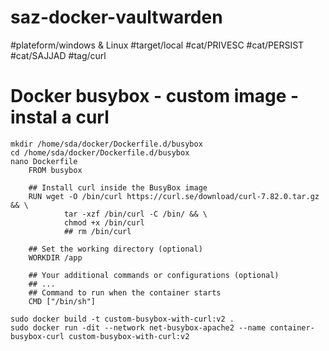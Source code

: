 # saz-docker-vaultwarden

#plateform/windows & Linux
#target/local
#cat/PRIVESC
#cat/PERSIST
#cat/SAJJAD
#tag/curl


# Docker busybox - custom image - instal a curl
```
mkdir /home/sda/docker/Dockerfile.d/busybox
cd /home/sda/docker/Dockerfile.d/busybox
nano Dockerfile
    FROM busybox

    ## Install curl inside the BusyBox image
    RUN wget -O /bin/curl https://curl.se/download/curl-7.82.0.tar.gz && \
            tar -xzf /bin/curl -C /bin/ && \
            chmod +x /bin/curl
            ## rm /bin/curl

    ## Set the working directory (optional)
    WORKDIR /app

    ## Your additional commands or configurations (optional)
    ## ...
    ## Command to run when the container starts
    CMD ["/bin/sh"]

sudo docker build -t custom-busybox-with-curl:v2 .
sudo docker run -dit --network net-busybox-apache2 --name container-busybox-curl custom-busybox-with-curl:v2
```

